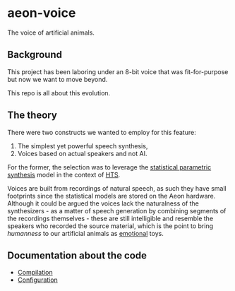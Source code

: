 # aeon-voice

The voice of artificial animals.

## Background

This project has been laboring under an 8-bit voice that was fit-for-purpose but now we want to move beyond.

This repo is all about this evolution.

## The theory

There were two constructs we wanted to employ for this feature:

1. The simplest yet powerful speech synthesis,
2. Voices based on actual speakers and not AI.

For the former, the selection was to leverage the [statistical parametric synthesis](https://en.wikipedia.org/wiki/Speech_synthesis#HMM-based_synthesis) model in the context of [HTS](https://hts.sp.nitech.ac.jp).

Voices are built from recordings of natural speech, as such they have small footprints since the statistical models are stored on the Aeon hardware. Although it could be argued the
voices lack the naturalness of the synthesizers - as a matter of speech generation by combining segments of the recordings themselves - these are still intelligible and resemble the speakers who recorded the source material, which is the point to bring _humanness_ to our artificial animals as [emotional](https://emotional.toys) toys.

## Documentation about the code

* [Compilation](/doc/Compile-Install.md)
* [Configuration](/doc/Configuration.md)
